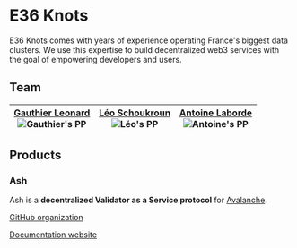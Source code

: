 # E36 Knots

E36 Knots comes with years of experience operating France's biggest data clusters. We use this expertise to build decentralized web3 services with the goal of empowering developers and users.

## Team

| [Gauthier Leonard](https://github.com/Nuttymoon)</br>![Gauthier's PP](https://github.com/Nuttymoon.png) | [Léo Schoukroun](https://github.com/leopaul36)</br>![Léo's PP](https://github.com/leopaul36.png) | [Antoine Laborde](https://github.com/lToinou)</br>![Antoine's PP](https://github.com/lToinou.png) |
| :-----------------------------------------------------------------------------------------------------: | :----------------------------------------------------------------------------------------------: | :-----------------------------------------------------------------------------------------------: |

## Products

### Ash

Ash is a **decentralized Validator as a Service protocol** for [Avalanche](https://avax.network).

[GitHub organization](https://github.com/AshAvalanche)

[Documentation website](https://docs.ash.center)
